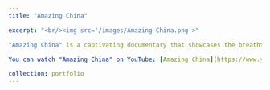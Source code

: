 ```yaml
---
title: "Amazing China"

excerpt: "<br/><img src='/images/Amazing China.png'>"

"Amazing China" is a captivating documentary that showcases the breathtaking landscapes, rich culture, and rapid development of China. Released in 2018, this film takes viewers on a visual journey through some of the country's most iconic landmarks, from the Great Wall and the Terracotta Army to modern marvels like the Shanghai skyline. The documentary not only highlights China's stunning natural scenery but also delves into the nation's impressive economic growth and technological advancements. With stunning cinematography and engaging storytelling, "Amazing China" offers an insightful look at a country that beautifully blends tradition with modernity.

You can watch "Amazing China" on YouTube: [Amazing China](https://www.youtube.com/watchv=lI3OI4UhuK4&list=PLjErQil8g4Tv_9JBbFVlaxm47tLPpabUb&index=2)

collection: portfolio
---
```


